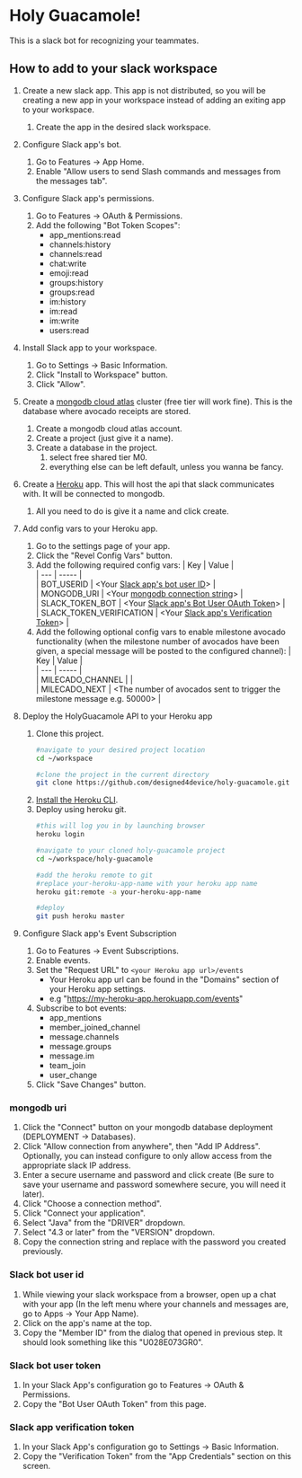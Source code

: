 # Holy Guacamole!
This is a slack bot for recognizing your teammates.

## How to add to your slack workspace
    
1. Create a new slack app. This app is not distributed, so you will be creating a new app in your workspace instead of adding an exiting app to your workspace.
    1. Create the app in the desired slack workspace.

1. Configure Slack app's bot.
    1. Go to Features -> App Home.
    1. Enable "Allow users to send Slash commands and messages from the messages tab".
    
1. Configure Slack app's permissions.
    1. Go to Features -> OAuth & Permissions.
    1. Add the following "Bot Token Scopes":
        - app_mentions:read
        - channels:history
        - channels:read
        - chat:write
        - emoji:read
        - groups:history
        - groups:read
        - im:history
        - im:read
        - im:write
        - users:read
    
1. Install Slack app to your workspace.
    1. Go to Settings -> Basic Information.
    1. Click "Install to Workspace" button.
    1. Click "Allow".
    
1. Create a [mongodb cloud atlas](https://www.mongodb.com/cloud/atlas) cluster (free tier will work fine). This is the database where avocado receipts are stored.
    1. Create a mongodb cloud atlas account.
    1. Create a project (just give it a name).
    1. Create a database in the project.
        1. select free shared tier M0.
        1. everything else can be left default, unless you wanna be fancy.

1. Create a [Heroku](https://www.heroku.com/) app. This will host the api that slack communicates with. It will be connected to mongodb.
    1. All you need to do is give it a name and click create.
    
1. Add config vars to your Heroku app.
    1. Go to the settings page of your app.
    1. Click the "Revel Config Vars" button.
    1. Add the following required config vars: 
       | Key | Value |  
       | --- | ----- |  
       | BOT_USERID | <Your [Slack app's bot user ID](#slack-bot-user-id)> |  
       | MONGODB_URI | <Your [mongodb connection string](#mongodb-uri)> |  
       | SLACK_TOKEN_BOT | <Your [Slack app's Bot User OAuth Token](#slack-bot-user-token)> |  
       | SLACK_TOKEN_VERIFICATION | <Your [Slack app's Verification Token](#slack-app-verification-token)> |  
    1. Add the following optional config vars to enable milestone avocado functionality (when the milestone number of avocados have been given, a special message will be posted to the configured channel):
       | Key | Value |  
       | --- | ----- |  
       | MILECADO_CHANNEL | <The Slack channel id to post> |  
       | MILECADO_NEXT | <The number of avocados sent to trigger the milestone message e.g. 50000> |

1. Deploy the HolyGuacamole API to your Heroku app
    1. Clone this project.
       ```bash
       #navigate to your desired project location
       cd ~/workspace
       
       #clone the project in the current directory 
       git clone https://github.com/designed4device/holy-guacamole.git
       ```
    1. [Install the Heroku CLI](https://devcenter.heroku.com/articles/heroku-cli).
    1. Deploy using heroku git.
       ```bash
       #this will log you in by launching browser
       heroku login
       
       #navigate to your cloned holy-guacamole project
       cd ~/workspace/holy-guacamole 
       
       #add the heroku remote to git
       #replace your-heroku-app-name with your heroku app name
       heroku git:remote -a your-heroku-app-name
       
       #deploy
       git push heroku master
       ```

1. Configure Slack app's Event Subscription
    1. Go to Features -> Event Subscriptions.
    1. Enable events.
    1. Set the "Request URL" to `<your Heroku app url>/events`
        - Your Heroku app url can be found in the "Domains" section of your Heroku app settings.
        - e.g "https://my-heroku-app.herokuapp.com/events"
    1. Subscribe to bot events:
        - app_mentions
        - member_joined_channel
        - message.channels
        - message.groups
        - message.im
        - team_join
        - user_change
    1. Click "Save Changes" button.
    
### mongodb uri
1. Click the "Connect" button on your mongodb database deployment (DEPLOYMENT -> Databases).
1. Click "Allow connection from anywhere", then "Add IP Address". Optionally, you can instead configure to only allow access from the appropriate slack IP address.
1. Enter a secure username and password and click create (Be sure to save your username and password somewhere secure, you will need it later).
1. Click "Choose a connection method".
1. Click "Connect your application".
1. Select "Java" from the "DRIVER" dropdown.
1. Select "4.3 or later" from the "VERSION" dropdown.
1. Copy the connection string and replace <password> with the password you created previously.

### Slack bot user id
1. While viewing your slack workspace from a browser, open up a chat with your app (In the left menu where your channels and messages are, go to Apps -> Your App Name).
1. Click on the app's name at the top.
1. Copy the "Member ID" from the dialog that opened in previous step. It should look something like this "U028E073GR0".

### Slack bot user token
1. In your Slack App's configuration go to Features -> OAuth & Permissions.
1. Copy the "Bot User OAuth Token" from this page.

### Slack app verification token
1. In your Slack App's configuration go to Settings -> Basic Information.
1. Copy the "Verification Token" from the "App Credentials" section on this screen.